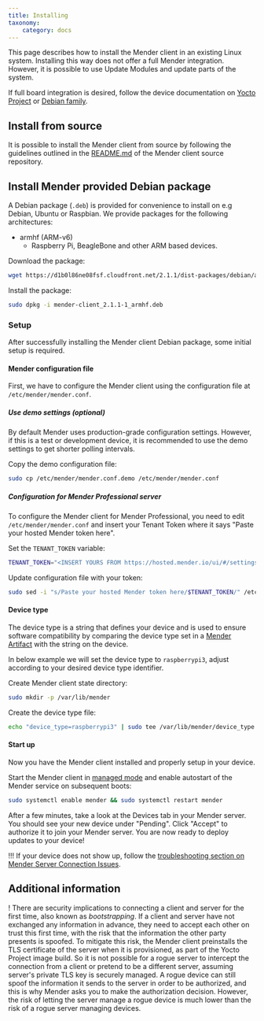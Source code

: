 ```yaml
---
title: Installing
taxonomy:
    category: docs
---
```


This page describes how to install the Mender client in an existing Linux system. Installing this way does not offer a full Mender integration. However, it is possible to use Update Modules and update parts of the system.

If full board integration is desired, follow the device documentation on [Yocto Project](../../devices/yocto-project) or [Debian family](../../devices/debian-family).

## Install from source

<!--AUTOVERSION: "mender/tree/%#installing-from-source"/mender -->
It is possible to install the Mender client from source by following the guidelines outlined in the [README.md](https://github.com/mendersoftware/mender/tree/2.1.1#installing-from-source) of the Mender client source repository.

## Install Mender provided Debian package

A Debian package (`.deb`) is provided for convenience to install on e.g Debian, Ubuntu or Raspbian. We provide packages for the following architectures:

- armhf (ARM-v6)
    - Raspberry Pi, BeagleBone and other ARM based devices.

Download the package:

<!--AUTOVERSION: "cloudfront.net/%/"/mender "mender-client_%-1_armhf.deb"/mender -->
```bash
wget https://d1b0l86ne08fsf.cloudfront.net/2.1.1/dist-packages/debian/armhf/mender-client_2.1.1-1_armhf.deb
```

Install the package:

<!--AUTOVERSION: "mender-client_%-1_armhf.deb"/mender -->
```bash
sudo dpkg -i mender-client_2.1.1-1_armhf.deb
```

### Setup

After successfully installing the Mender client Debian package, some initial setup is required.

#### Mender configuration file

First, we have to configure the Mender client using the configuration file at `/etc/mender/mender.conf`.

##### Use demo settings (optional)

By default Mender uses production-grade configuration settings. However, if this is a test or development device,
it is recommended to use the demo settings to get shorter polling intervals.

Copy the demo configuration file:

```bash
sudo cp /etc/mender/mender.conf.demo /etc/mender/mender.conf
```

##### Configuration for Mender Professional server

To configure the Mender client for Mender Professional, you need to edit `/etc/mender/mender.conf` and insert your Tenant Token
where it says "Paste your hosted Mender token here".

Set the `TENANT_TOKEN` variable:

```bash
TENANT_TOKEN="<INSERT YOURS FROM https://hosted.mender.io/ui/#/settings/my-organization>"
```

Update configuration file with your token:

```bash
sudo sed -i "s/Paste your hosted Mender token here/$TENANT_TOKEN/" /etc/mender/mender.conf
```

#### Device type

The device type is a string that defines your device and is used to ensure software compatibility by comparing the device type set in a [Mender Artifact](../../architecture/mender-artifacts) with the string on the device.

In below example we will set the device type to `raspberrypi3`, adjust according to your desired device type identifier.

Create Mender client state directory:

```bash
sudo mkdir -p /var/lib/mender
```

Create the device type file:

```bash
echo "device_type=raspberrypi3" | sudo tee /var/lib/mender/device_type
```

#### Start up

Now you have the Mender client installed and properly setup in your device.

Start the Mender client in [managed mode](../../architecture/overview#modes-of-operation) and enable autostart of the Mender service on subsequent boots:

```bash
sudo systemctl enable mender && sudo systemctl restart mender
```

After a few minutes, take a look at the Devices tab in your Mender server. You should see your new device under "Pending".
Click "Accept" to authorize it to join your Mender server. You are now ready to deploy updates to your device!

!!! If your device does not show up, follow the [troubleshooting section on Mender Server Connection Issues](../../troubleshooting/device-runtime#mender-server-connection-issues).


## Additional information

! There are security implications to connecting a client and server for the first time, also known as *bootstrapping*. If a client and server have not exchanged any information in advance, they need to accept each other on trust this first time, with the risk that the information the other party presents is spoofed. To mitigate this risk, the Mender client preinstalls the TLS certificate of the server when it is provisioned, as part of the Yocto Project image build. So it is not possible for a rogue server to intercept the connection from a client or pretend to be a different server, assuming server's private TLS key is securely managed. A rogue device can still spoof the information it sends to the server in order to be authorized, and this is why Mender asks you to make the authorization decision. However, the risk of letting the server manage a rogue device is much lower than the risk of a rogue server managing devices.

